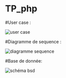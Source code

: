 # TP_php


#User case :

![user case](https://github.com/user-attachments/assets/f8858c6a-9015-41ac-bc20-48630c217bad)


#Diagramme de sequence : 

![diagramme sequence](https://github.com/user-attachments/assets/00757859-532f-4be8-b17d-64693740b4be)

#Base de donnée:

![schéma bsd](https://github.com/user-attachments/assets/06fa1237-bd85-44ec-a4fa-a1cee2e4fb9e)

